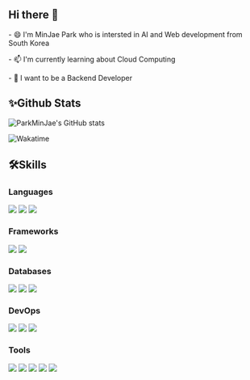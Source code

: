 
## Hi there 👋

<p>- 😄 I'm MinJae Park who is intersted in AI and Web development from South Korea</p>
<p>- 📫 I'm currently learning about Cloud Computing</p>
<p>- 🤔 I want to be a Backend Developer</p>
   

 ## ✨Github Stats
 
   ![ParkMinJae's GitHub stats](https://github-readme-stats.vercel.app/api?username=Jeromy0515&show_icons=true&theme=dark&include_all_commits=true&count_private=true)
   
   ![Wakatime](https://github-readme-stats.vercel.app/api/wakatime?username=Jeromy0515&layout=compact&theme=dark)

   
## 🛠Skills
   
   ### Languages
   <span><img src="https://img.shields.io/badge/Java-007396?style=flat-square&logo=OpenJDK&logoColor=white" /></span>
   <span><img src="https://img.shields.io/badge/JavaScript-yellow?style=flat-square&logo=JavaScript&logoColor=white" /></span>
   <span><img src="https://img.shields.io/badge/TypeScript-3178C6?style=flat-square&logo=TypeScript&logoColor=white" /></span>
   <!-- <span><img src="https://img.shields.io/badge/Rust-000000?style=flat-square&logo=Rust&logoColor=white" /></span> -->

   ### Frameworks
   <span><img src="https://img.shields.io/badge/Express-000000?style=flat-square&logo=Express&logoColor=white" /></span>
   <span><img src="https://img.shields.io/badge/Spring Boot-6DB33F?style=flat-square&logo=SpringBoot&logoColor=white"/></span>

   ### Databases
   <span><img src="https://img.shields.io/badge/MySQL-4479A1?style=flat-square&logo=MySQL&logoColor=white" /></span>
   <span><img src="https://img.shields.io/badge/Oracle-F80000?style=flat-square&logo=Oracle&logoColor=white" /></span>
   <span><img src="https://img.shields.io/badge/Amazon DynamoDB-4053D6?style=flat-square&logo=AmazonDynamoDB&logoColor=white" /></span>

   ### DevOps
   <span><img src="https://img.shields.io/badge/Amazon AWS-232F3E?style=flat-square&logo=amazonwebservices&logoColor=white"/></span> 
   <span><img src="https://img.shields.io/badge/Docker-2496ED?style=flat-square&logo=Docker&logoColor=white" /></span>
   <span><img src="https://img.shields.io/badge/Kubernetes-326CE5?style=flat-square&logo=Kubernetes&logoColor=white" /></span>

   ### Tools
   <span><img src="https://img.shields.io/badge/Eclipse IDE-2C2255?style=flat-square&logo=EclipseIDE&logoColor=white" /></span>
   <span><img src="https://img.shields.io/badge/IntelliJ IDEA-FE2857?style=flat-square&logo=IntelliJIDEA&logoColor=white" /></span>
   <span><img src="https://img.shields.io/badge/WebStorm-07C3F2?style=flat-square&logo=WebStorm&logoColor=white" /></span>
   <span><img src="https://img.shields.io/badge/Visual Studio Code-007ACC?style=flat-square&logo=VisualStudioCode&logoColor=white" /></span>
   <span><img src="https://img.shields.io/badge/Git-%23F05033.svg?style=flat-square&logo=git&logoColor=white" /></span>

